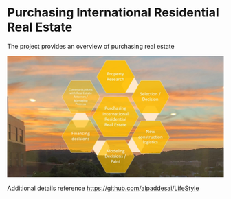 # Purchasing International Residential Real Estate

The project provides an overview of purchasing real estate

![image](PurchasingInternationalRealEstate.jpg)

Additional details reference https://github.com/alpaddesai/LifeStyle
